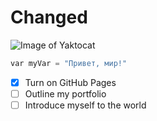 # Changed
![Image of Yaktocat](https://octodex.github.com/images/yaktocat.png)
```python
var myVar = "Привет, мир!"
```
- [X] Turn on GitHub Pages
- [ ] Outline my portfolio
- [ ] Introduce myself to the world
